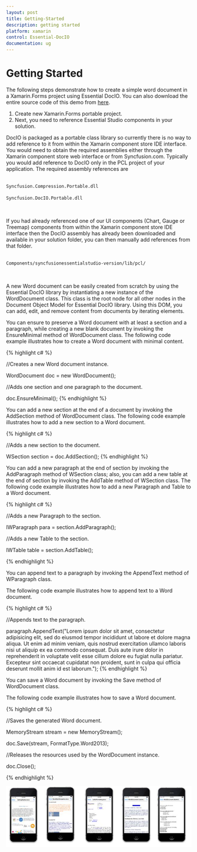 ```yaml
---
layout: post
title: Getting-Started
description: getting started
platform: xamarin
control: Essential-DocIO
documentation: ug
---
```


# Getting Started

The following steps demonstrate how to create a simple word document in a Xamarin.Forms project using Essential DocIO. You can also download the entire source code of this demo from [here](http://files2.syncfusion.com/Installs/v12.2.0.40/Samples/Xamarin/DocIO_GettingStarted.zip).

1. Create new Xamarin.Forms portable project.
2. Next, you need to reference Essential Studio components in your solution. 

DocIO is packaged as a portable class library so currently there is no way to add reference to it from within the Xamarin component store IDE interface. You would need to obtain the required assemblies either through the Xamarin component store web interface or from Syncfusion.com. Typically you would add reference to DocIO only in the PCL project of your application. The required assembly references are

```

Syncfusion.Compression.Portable.dll

Syncfusion.DocIO.Portable.dll



```

If you had already referenced one of our UI components (Chart, Gauge or Treemap) components from within the Xamarin component store IDE interface then the DocIO assembly has already been downloaded and available in your solution folder, you can then manually add references from that folder.



```

Components/syncfusionessentialstudio-version/lib/pcl/



```



A new Word document can be easily created from scratch by using the Essential DocIO library by instantiating a new instance of the WordDocument class. This class is the root node for all other nodes in the Document Object Model for Essential DocIO library. Using this DOM, you can add, edit, and remove content from documents by iterating elements.

You can ensure to preserve a Word document with at least a section and a paragraph, while creating a new blank document by invoking the EnsureMinimal method of WordDocument class. The following code example illustrates how to create a Word document with minimal content.

{% highlight c# %}

//Creates a new Word document instance.

WordDocument doc = new WordDocument();

//Adds one section and one paragraph to the document.

doc.EnsureMinimal();
{% endhighlight %}


You can add a new section at the end of a document by invoking the AddSection method of WordDocument class. The following code example illustrates how to add a new section to a Word document.

{% highlight c# %}

//Adds a new section to the document.

WSection section = doc.AddSection();
{% endhighlight %}


You can add a new paragraph at the end of section by invoking the AddParagraph method of WSection class; also, you can add a new table at the end of section by invoking the AddTable method of WSection class. The following code example illustrates how to add a new Paragraph and Table to a Word document.

{% highlight c# %}

//Adds a new Paragraph to the section.

IWParagraph para = section.AddParagraph();

//Adds a new Table to the section.

IWTable table = section.AddTable();

{% endhighlight %}

You can append text to a paragraph by invoking the AppendText method of WParagraph class.

The following code example illustrates how to append text to a Word document.

{% highlight c# %}

//Appends text to the paragraph.

paragraph.AppendText("Lorem ipsum dolor sit amet, consectetur adipisicing elit, sed do eiusmod tempor incididunt ut labore et dolore magna aliqua. Ut enim ad minim veniam, quis nostrud exercitation ullamco laboris nisi ut aliquip ex ea commodo consequat. Duis aute irure dolor in reprehenderit in voluptate velit esse cillum dolore eu fugiat nulla pariatur. Excepteur sint occaecat cupidatat non proident, sunt in culpa qui officia deserunt mollit anim id est laborum.");
{% endhighlight %}


You can save a Word document by invoking the Save method of WordDocument class.

The following code example illustrates how to save a Word document.

{% highlight c# %}

//Saves the generated Word document.

MemoryStream stream = new MemoryStream();

doc.Save(stream, FormatType.Word2013);

//Releases the resources used by the WordDocument instance.

doc.Close();

{% endhighlight %}



![](Getting-Started_images/Getting-Started_img1.jpg)










